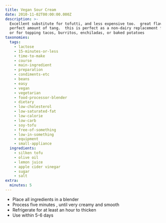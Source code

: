 ```yaml
---
title: Vegan Sour Cream
date: 2010-11-02T00:00:00.000Z
description: >-
  Excellent substitute for tofutti, and less expensive too.  great flavor,
  perfect amount of tang.  this is perfect as a non-dairy replacement for dips,
  or for topping tacos, burritos, enchiladas, or baked potatoes
taxonomies:
  tags:
    - lactose
    - 15-minutes-or-less
    - time-to-make
    - course
    - main-ingredient
    - preparation
    - condiments-etc
    - beans
    - easy
    - vegan
    - vegetarian
    - food-processor-blender
    - dietary
    - low-cholesterol
    - low-saturated-fat
    - low-calorie
    - low-carb
    - soy-tofu
    - free-of-something
    - low-in-something
    - equipment
    - small-appliance
  ingredients:
    - silken tofu
    - olive oil
    - lemon juice
    - apple cider vinegar
    - sugar
    - salt
extra:
  minutes: 5
---
```

 - Place all ingredients in a blender
 - Process five minutes , until very creamy and smooth
 - Refrigerate for at least an hour to thicken
 - Use within 5-6 days
